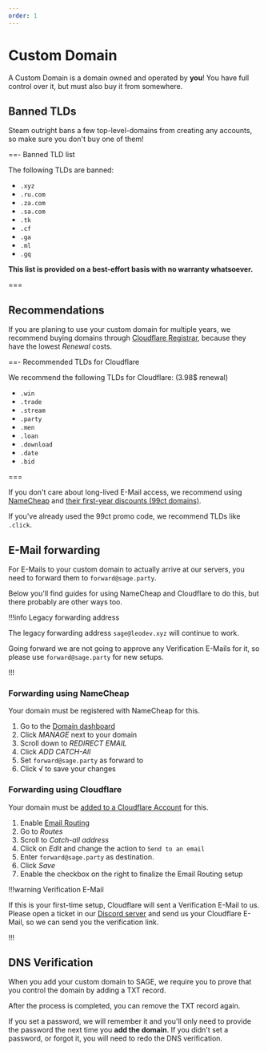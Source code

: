 ```yaml
---
order: 1
---
```


# Custom Domain

A Custom Domain is a domain owned and operated by **you**! You have full control
over it, but must also buy it from somewhere.

## Banned TLDs

Steam outright bans a few top-level-domains from creating any accounts, so make
sure you don't buy one of them!

==- Banned TLD list

The following TLDs are banned:

- `.xyz`
- `.ru.com`
- `.za.com`
- `.sa.com`
- `.tk`
- `.cf`
- `.ga`
- `.ml`
- `.gq`

**This list is provided on a best-effort basis with no warranty whatsoever.**

===

## Recommendations

If you are planing to use your custom domain for multiple years, we recommend
buying domains through [Cloudflare Registrar][1], because they have the lowest
_Renewal_ costs.

==- Recommended TLDs for Cloudflare

We recommend the following TLDs for Cloudflare: (3.98$ renewal)

- `.win`
- `.trade`
- `.stream`
- `.party`
- `.men`
- `.loan`
- `.download`
- `.date`
- `.bid`

===

If you don't care about long-lived E-Mail access, we recommend using
[NameCheap][2] and [their first-year discounts (99ct domains)][3].

If you've already used the 99ct promo code, we recommend TLDs like `.click`.

[1]: https://developers.cloudflare.com/registrar/
[2]: https://namecheap.com/
[3]: https://www.namecheap.com/promos/99-cent-domain-names/

## E-Mail forwarding

For E-Mails to your custom domain to actually arrive at our servers, you need to
forward them to `forward@sage.party`.

Below you'll find guides for using NameCheap and Cloudflare to do this, but
there probably are other ways too.

!!!info Legacy forwarding address

The legacy forwarding address `sage@leodev.xyz` will continue to work.

Going forward we are not going to approve any Verification E-Mails for it, so
please use `forward@sage.party` for new setups.

!!!

### Forwarding using NameCheap

Your domain must be registered with NameCheap for this.

1. Go to the [Domain dashboard](https://ap.www.namecheap.com/)
2. Click _MANAGE_ next to your domain
3. Scroll down to _REDIRECT EMAIL_
4. Click _ADD CATCH-All_
5. Set `forward@sage.party` as forward to
6. Click √ to save your changes

### Forwarding using Cloudflare

Your domain must be
[added to a Cloudflare Account](https://developers.cloudflare.com/fundamentals/get-started/setup/add-site/)
for this.

1. Enable
   [Email Routing](https://developers.cloudflare.com/email-routing/get-started/enable-email-routing/)
2. Go to _Routes_
3. Scroll to _Catch-all address_
4. Click on _Edit_ and change the action to `Send to an email`
5. Enter `forward@sage.party` as destination.
6. Click _Save_
7. Enable the checkbox on the right to finalize the Email Routing setup

!!!warning Verification E-Mail

If this is your first-time setup, Cloudflare will sent a Verification E-Mail to
us. Please open a ticket in our [Discord server](https://sage.party/discord) and
send us your Cloudflare E-Mail, so we can send you the verification link.

!!!

## DNS Verification

When you add your custom domain to SAGE, we require you to prove that you
control the domain by adding a TXT record.

After the process is completed, you can remove the TXT record again.

If you set a password, we will remember it and you'll only need to provide the
password the next time you **add the domain**. If you didn't set a password, or
forgot it, you will need to redo the DNS verification.
